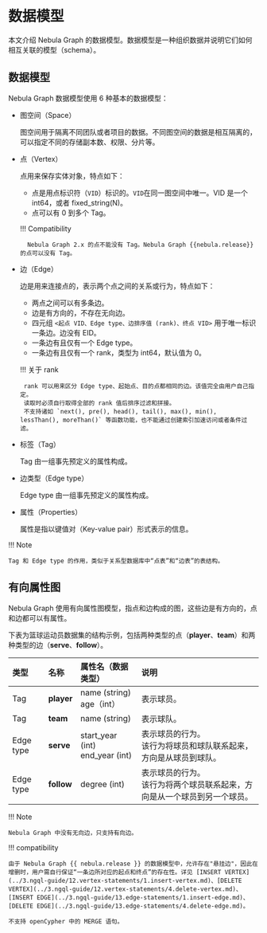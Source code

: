 # 数据模型

本文介绍 Nebula Graph 的数据模型。数据模型是一种组织数据并说明它们如何相互关联的模型（schema）。

## 数据模型

Nebula Graph 数据模型使用 6 种基本的数据模型：

- 图空间（Space）

  图空间用于隔离不同团队或者项目的数据。不同图空间的数据是相互隔离的，可以指定不同的存储副本数、权限、分片等。

- 点（Vertex）

  点用来保存实体对象，特点如下：

  - 点是用点标识符（`VID`）标识的。`VID`在同一图空间中唯一。VID 是一个 int64，或者 fixed_string(N)。
  - 点可以有 0 到多个 Tag。
  
  !!! Compatibility

        Nebula Graph 2.x 的点不能没有 Tag。Nebula Graph {{nebula.release}} 的点可以没有 Tag。

- 边（Edge）

  边是用来连接点的，表示两个点之间的关系或行为，特点如下：
  
  - 两点之间可以有多条边。
  - 边是有方向的，不存在无向边。
  - 四元组 `<起点 VID、Edge type、边排序值 (rank)、终点 VID>` 用于唯一标识一条边。边没有 EID。
  - 一条边有且仅有一个 Edge type。
  - 一条边有且仅有一个 rank，类型为 int64，默认值为 0。

  !!! 关于 rank

       rank 可以用来区分 Edge type、起始点、目的点都相同的边。该值完全由用户自己指定。       
       读取时必须自行取得全部的 rank 值后排序过滤和拼接。       
       不支持诸如 `next(), pre(), head(), tail(), max(), min(), lessThan(), moreThan()` 等函数功能，也不能通过创建索引加速访问或者条件过滤。 

- 标签（Tag）

  Tag 由一组事先预定义的属性构成。

- 边类型（Edge type）

  Edge type 由一组事先预定义的属性构成。

- 属性（Properties）

  属性是指以键值对（Key-value pair）形式表示的信息。

!!! Note

    Tag 和 Edge type 的作用，类似于关系型数据库中“点表”和“边表”的表结构。

## 有向属性图

Nebula Graph 使用有向属性图模型，指点和边构成的图，这些边是有方向的，点和边都可以有属性。

下表为篮球运动员数据集的结构示例，包括两种类型的点（**player**、**team**）和两种类型的边（**serve**、**follow**）。

| 类型 | 名称 | 属性名（数据类型） | 说明 |
| :--- | :--- | :---| :--- |
|Tag|  **player**      | name (string) <br>age（int）  | 表示球员。  |
|Tag|   **team** |  name (string) |  表示球队。 |
|Edge type|  **serve**  |  start_year (int) <br> end_year (int) | 表示球员的行为。<br>该行为将球员和球队联系起来，方向是从球员到球队。  |
|Edge type|  **follow**  | degree (int)  | 表示球员的行为。<br>该行为将两个球员联系起来，方向是从一个球员到另一个球员。  |

!!! Note

    Nebula Graph 中没有无向边，只支持有向边。

!!! compatibility
    
    由于 Nebula Graph {{ nebula.release }} 的数据模型中，允许存在"悬挂边"，因此在增删时，用户需自行保证“一条边所对应的起点和终点”的存在性。详见 [INSERT VERTEX](../3.ngql-guide/12.vertex-statements/1.insert-vertex.md)、[DELETE VERTEX](../3.ngql-guide/12.vertex-statements/4.delete-vertex.md)、[INSERT EDGE](../3.ngql-guide/13.edge-statements/1.insert-edge.md)、[DELETE EDGE](../3.ngql-guide/13.edge-statements/4.delete-edge.md)。

    不支持 openCypher 中的 MERGE 语句。
